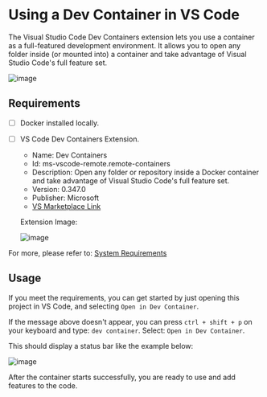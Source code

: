 # Using a Dev Container in VS Code

The Visual Studio Code Dev Containers extension lets you use a container as a full-featured development environment.
It allows you to open any folder inside (or mounted into) a container and take advantage of Visual Studio Code's full feature set.

![image](https://code.visualstudio.com/assets/docs/devcontainers/containers/architecture-containers.png)

## Requirements

- [ ] Docker installed locally.
- [ ] VS Code Dev Containers Extension.

  - Name: Dev Containers
  - Id: ms-vscode-remote.remote-containers
  - Description: Open any folder or repository inside a Docker container and take advantage of Visual Studio Code's full feature set.
  - Version: 0.347.0
  - Publisher: Microsoft
  - [VS Marketplace Link](https://marketplace.visualstudio.com/items?itemName=ms-vscode-remote.remote-containers)

  Extension Image:
  
  ![image](https://github.com/kevinknights29/Python-Dev-Container-Template/assets/74464814/ab61365f-ce34-4804-96d1-ebacac052db9)

For more, please refer to: [System Requirements](https://code.visualstudio.com/docs/devcontainers/containers#_system-requirements)

## Usage

If you meet the requirements, you can get started by just opening this project in VS Code, and selecting `Open in Dev Container`.

If the message above doesn't appear, you can press `ctrl + shift + p` on your keyboard and type: `dev container`. Select: `Open in Dev Container`.

This should display a status bar like the example below:

![image](https://code.visualstudio.com/assets/docs/devcontainers/containers/dev-container-progress.png)

After the container starts successfully, you are ready to use and add features to the code.
